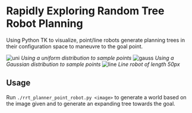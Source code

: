 # Rapidly Exploring Random Tree Robot Planning
Using Python TK to visualize, point/line robots generate planning trees in their
configuration space to maneuvre to the goal point. 

![uni](https://i.imgur.com/3UX3cUw.png "Using a uniform distribution to sample points")
*Using a uniform distribution to sample points*
![gauss](https://i.imgur.com/s02Kzig.png "Using a Gaussian distribution to sample points")
*Using a Gaussian distribution to sample points*
![line](https://i.imgur.com/PMMXtQX.png "Line robot of length 50px")
*Line robot of length 50px*

## Usage
Run `./rrt_planner_point_robot.py <image>` to generate a world based on the image given
and to generate an expanding tree towards the goal.
